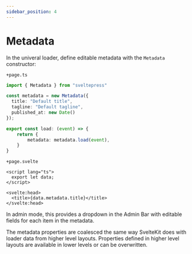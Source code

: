 ```yaml
---
sidebar_position: 4
---
```


# Metadata

In the univeral loader, define editable metadata with the `Metadata` constructor:

`+page.ts`

```ts
import { Metadata } from "sveltepress"

const metadata = new Metadata({
  title: "Default title",
  tagline: "Default tagline",
  published_at: new Date()
});

export const load: (event) => {
    return {
        metadata: metadata.load(event),
    }
}
```

`+page.svelte`

```svelte
<script lang="ts">
  export let data;
</script>

<svelte:head>
  <title>{data.metadata.title}</title>
</svelte:head>
```

In admin mode, this provides a dropdown in the Admin Bar with editable fields for each item in the metadata.

The metadata properties are coalesced the same way SvelteKit does with loader data from higher level
layouts. Properties defined in higher level layouts are available in lower levels or can be overwritten.
